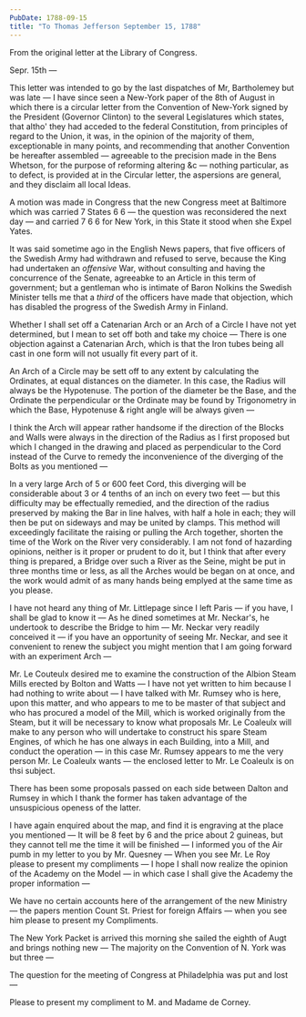 ```yaml
---
PubDate: 1788-09-15
title: "To Thomas Jefferson September 15, 1788"
---
```


   From the original letter at the Library of Congress.

   Sepr. 15th &mdash;
   
   This letter was intended to go by the last dispatches of Mr, Bartholemey 
   but was late &mdash; I have since seen a New-York paper of the 8th of August 
   in which there is a circular letter from the Convention of New-York signed 
   by the President (Governor Clinton) to the several Legislatures which 
   states, that altho' they had acceded to the federal Constitution, from 
   principles of regard to the Union, it was, in the opinion of the majority of 
   them, exceptionable in many points, and recommending that another Convention 
   be hereafter assembled &mdash; agreeable to the precision made in the Bens 
   Whetson, for the purpose of reforming altering &c &mdash; nothing 
   particular, as to defect, is provided at in the Circular letter, the 
   aspersions are general, and they disclaim all local Ideas.
   
   A motion was made in Congress that the new Congress meet at Baltimore 
   which was carried 7 States 6 6 &mdash; the question was reconsidered 
   the next day &mdash; and carried 7 6 6 for New York, in this State it 
   stood when she Expel Yates.
   
   It was said sometime ago in the English News papers, that five officers 
   of the Swedish Army had withdrawn and refused to serve, because the King had 
   undertaken an *offensive* War, without consulting and having the concurrence 
   of the Senate, agreeabke to an Article in this term of government; but 
   a gentleman who is intimate of Baron Nolkins the Swedish Minister tells 
   me that a *third* of the officers have made that objection, which has 
   disabled the progress of the Swedish Army in Finland.
   
   Whether I shall set off a Catenarian Arch or an Arch of a Circle I have 
   not yet determined, but I mean to set off both and take my choice &mdash; 
   There is one objection against a Catenarian Arch, which is that the Iron 
   tubes being all cast in one form will not usually fit every part of it.
   
   An Arch of a Circle may be sett off to any extent by calculating the 
   Ordinates, at equal distances on the diameter. In this case, the Radius 
   will always be the Hypotenuse. The portion of the diameter be the Base, and 
   the Ordinate the perpendicular or the Ordinate may be found by Trigonometry 
   in which the Base, Hypotenuse & right angle will be always given &mdash; 
   
   I think the Arch will appear rather handsome if the direction of the Blocks 
   and Walls were always in the direction of the Radius as I first proposed 
   but which I changed in the drawing and placed as perpendicular to the 
   Cord instead of the Curve to remedy the inconvenience of the diverging of 
   the Bolts as you mentioned &mdash; 
   
   In a very large Arch of 5 or 600 feet Cord, this diverging will 
   be considerable about 3 or 4 tenths of an inch on every two feet &mdash; 
   but this difficulty may be effectually remedied, and the direction of 
   the radius preserved by making the Bar in line halves, with half a hole 
   in each; they will then be put on sideways and may be united by clamps. 
   This method will exceedingly facilitate the raising or pulling the Arch 
   together, shorten the time of the Work on the River very considerably. I 
   am not fond of hazarding opinions, neither is it proper or prudent to do it, 
   but I think that after every thing is prepared, a Bridge over such a River 
   as the Seine, might be put in three months time or less, as all the Arches 
   would be began on at once, and the work would admit of as many hands being 
   emplyed at the same time as you please.

   I have not heard any thing of Mr. Littlepage since I left Paris &mdash; 
   if you have, I shall be glad to know it &mdash; As he dined sometimes 
   at Mr. Neckar's, he undertook to describe the Bridge to him &mdash; Mr. 
   Neckar very readily conceived it &mdash; if you have an opportunity of 
   seeing Mr. Neckar, and see it
   convenient to renew the subject you might mention that I am going forward
   with an experiment Arch &mdash; 
   
   Mr. Le Couteulx desired me to examine the
   construction of the Albion Steam Mills erected by Bolton and Watts &mdash; 
   I have not yet written to him because I had nothing to write about &mdash; 
   I have talked
   with Mr. Rumsey who is here, upon this matter, and who appears to me to
   be master of that subject and who has procured a model of the Mill, which
   is worked originally from the Steam, but it will be necessary to know what 
   proposals Mr. Le Coaleulx will make to any person who will undertake to 
   construct his spare Steam Engines, of which he has one always in each 
   Building, into a Mill, and conduct the operation &mdash; in this case Mr. 
   Rumsey appears to me the very person Mr. Le Coaleulx wants &mdash; the 
   enclosed letter to Mr. Le Coaleulx is on thsi subject.
   
   There has been some proposals passed on each side between Dalton and Rumsey 
   in which I thank the former has taken advantage of the unsuspicious openess 
   of the latter.
   
   I have again enquired about the map, and find it is engraving at the place 
   you mentioned &mdash; It will be 8 feet by 6 and the price about 2 guineas, 
   but they cannot tell me the time it will be finished &mdash; I informed you 
   of the Air pumb in my letter to you by Mr. Quesney &mdash;  When you see 
   Mr. Le Roy please to present my compliments &mdash; I hope I shall now 
   realize the opinion of the Academy on the Model &mdash; in which case I shall
   give the Academy the proper information &mdash; 
   
   We have no certain accounts here
   of the arrangement of the new Ministry &mdash; the papers mention Count St.
   Priest for foreign Affairs &mdash; when you see him please to present my
   Compliments. 
   
   The New York Packet is arrived this morning she sailed the eighth of Augt 
   and brings nothing new &mdash; The majority on the Convention of N. York 
   was but three &mdash; 
   
   The question for the meeting of Congress at Philadelphia was put and lost 
   &mdash; 
   
   Please to present my compliment to M. and Madame de Corney.
